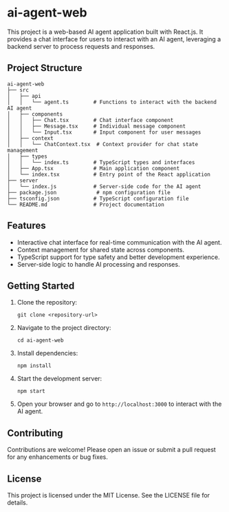 # ai-agent-web

This project is a web-based AI agent application built with React.js. It provides a chat interface for users to interact with an AI agent, leveraging a backend server to process requests and responses.

## Project Structure

```
ai-agent-web
├── src
│   ├── api
│   │   └── agent.ts        # Functions to interact with the backend AI agent
│   ├── components
│   │   ├── Chat.tsx        # Chat interface component
│   │   ├── Message.tsx     # Individual message component
│   │   └── Input.tsx       # Input component for user messages
│   ├── context
│   │   └── ChatContext.tsx  # Context provider for chat state management
│   ├── types
│   │   └── index.ts        # TypeScript types and interfaces
│   ├── App.tsx             # Main application component
│   └── index.tsx           # Entry point of the React application
├── server
│   └── index.js            # Server-side code for the AI agent
├── package.json             # npm configuration file
├── tsconfig.json           # TypeScript configuration file
└── README.md               # Project documentation
```

## Features

- Interactive chat interface for real-time communication with the AI agent.
- Context management for shared state across components.
- TypeScript support for type safety and better development experience.
- Server-side logic to handle AI processing and responses.

## Getting Started

1. Clone the repository:
   ```
   git clone <repository-url>
   ```

2. Navigate to the project directory:
   ```
   cd ai-agent-web
   ```

3. Install dependencies:
   ```
   npm install
   ```

4. Start the development server:
   ```
   npm start
   ```

5. Open your browser and go to `http://localhost:3000` to interact with the AI agent.

## Contributing

Contributions are welcome! Please open an issue or submit a pull request for any enhancements or bug fixes.

## License

This project is licensed under the MIT License. See the LICENSE file for details.